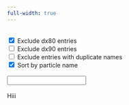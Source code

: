 ```yaml
---
full-width: true
---
```


<body class="container">
    <meta charset="UTF-8">
    <meta name="viewport" content="width=device-width, initial-scale=1.0">
    <title>Create Table</title>
    <form >
        <br>
        <input type="checkbox" id="noDX80" name="noDX80" value="noDX80" checked=true>
        <label for="noDX80"> Exclude dx80 entries </label><br>
        <input type="checkbox" id="noDX90" name="noDX90" value="noDX90">
        <label for="noDX90"> Exclude dx90 entries </label><br>
        <input type="checkbox" id="noDupes" name="noDupes" value="noDupes">        
        <label for="noDupes"> Exclude entries with duplicate names </label><br>
        <input type="checkbox" id="sortName" name="sortName" value="sortName" checked=true>
        <label for="sortName"> Sort by particle name </label><br>
        <br><input type="text" id="searchname" name="searchname"><br><br>
        <!-- <button type="button" id="generateTableButton">Generate Table</button><br><br> -->
        <meh id="totaltext">Hiii</meh>
    </form>
    <div id="tableContainer"></div>
    <script type="module">
        import { generateTable } from './tf2.js';
        window.generateTable = generateTable;
        generateTable();
        /*document.getElementById("generateTableButton").addEventListener("click", function(event) {
            event.preventDefault();  // Prevents page reload
            generateTable();         // Calls the function to generate the table
        });*/
        document.getElementById("searchname").addEventListener("input", function(event) {
            event.preventDefault();  // Prevents page reload
            generateTable();         // Calls the function to generate the table
        });
        document.getElementById("searchname").addEventListener('keydown', function(event) {
            if (event.key === 'Enter') {
                event.preventDefault();
            }
        });
        document.getElementById("noDX80").addEventListener("click", function(event) { generateTable(); });
        document.getElementById("noDX90").addEventListener("click", function(event) { generateTable(); });
        document.getElementById("noDupes").addEventListener("click", function(event) { generateTable(); });
        document.getElementById("sortName").addEventListener("click", function(event) { generateTable(); });
    </script>
</body>

<style>
    .container {
        max-width: 100%; /* Increase this value to make the page wider */
        margin: 0 auto; /* Centers the container */
        padding: 0 20px; /* Adjust padding if needed */
    }
</style>
